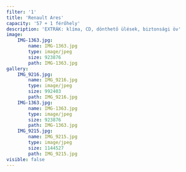 ```yaml
---
filter: '1'
title: 'Renault Ares'
capacity: '57 + 1 férőhely'
description: 'EXTRÁK: klíma, CD, dönthető ülések, biztonsági öv'
image:
    IMG-1363.jpg:
        name: IMG-1363.jpg
        type: image/jpeg
        size: 923876
        path: IMG-1363.jpg
gallery:
    IMG_9216.jpg:
        name: IMG_9216.jpg
        type: image/jpeg
        size: 992403
        path: IMG_9216.jpg
    IMG-1363.jpg:
        name: IMG-1363.jpg
        type: image/jpeg
        size: 923876
        path: IMG-1363.jpg
    IMG_9215.jpg:
        name: IMG_9215.jpg
        type: image/jpeg
        size: 1144527
        path: IMG_9215.jpg
visible: false
---
```

